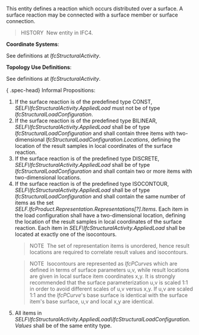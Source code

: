 ﻿This entity defines a reaction which occurs distributed over a surface. A surface reaction may be connected with a surface member or surface connection.

> HISTORY&nbsp; New entity in IFC4.

****Coordinate Systems****:

See definitions at _IfcStructuralActivity_.

****Topology Use Definitions****:

See definitions at _IfcStructuralActivity_.

{ .spec-head}
Informal Propositions:

<ol>
  <li>If the surface reaction is of the predefined type CONST, <em>SELF\IfcStructuralActivity.AppliedLoad</em> must not be of type <em>IfcStructuralLoadConfiguration</em>.</li>
  <li>If the surface reaction is of the predefined type BILINEAR, <em>SELF\IfcStructuralActivity.AppliedLoad</em> shall be of type <em>IfcStructuralLoadConfiguration</em> and shall contain three items with two-dimensional <em>IfcStructuralLoadConfiguration.Locations</em>, defining the location of the result samples in local coordinates of the surface reaction.
  <li>If the surface reaction is of the predefined type DISCRETE, <em>SELF\IfcStructuralActivity.AppliedLoad</em> shall be of type <em>IfcStructuralLoadConfiguration</em> and shall contain two or more items with two-dimensional locations.
  <li>If the surface reaction is of the predefined type ISOCONTOUR, <em>SELF\IfcStructuralActivity.AppliedLoad</em> shall be of type <em>IfcStructuralLoadConfiguration</em> and shall contain the same number of items as the set <em>SELF.IfcProduct.Representation.Representations[?].Items</em>.  Each item in the load configuration shall have a two-dimensional location, defining the location of the result samples in local coordinates of the surface reaction.  Each item in <em>SELF\IfcStructuralActivity.AppliedLoad</em> shall be located at exactly one of the isocontours.
  <blockquote class="note">NOTE&nbsp;  The set of representation items is unordered, hence result locations are required to correlate result values and isocontours.</blockquote>
  <blockquote class="note">NOTE&nbsp;  Isocontours are represented as <em>IfcPCurve</em>s which are defined in terms of surface parameters u,v, while result locations are given in local surface item coordinates x,y.  It is strongly recommended that the surface parameterization u,v is scaled 1:1 in order to avoid different scales of u,v versus x,y.  If u,v are scaled 1:1 and the <em>IfcPCurve</em>'s base surface is identical with the surface item's base surface, u,v and local x,y are identical.</blockquote>
  </li>
  <li>All items in <em>SELF\IfcStructuralActivity.AppliedLoad\IfcStructuralLoadConfiguration.Values</em> shall be of the same entity type.</li>
</ol>